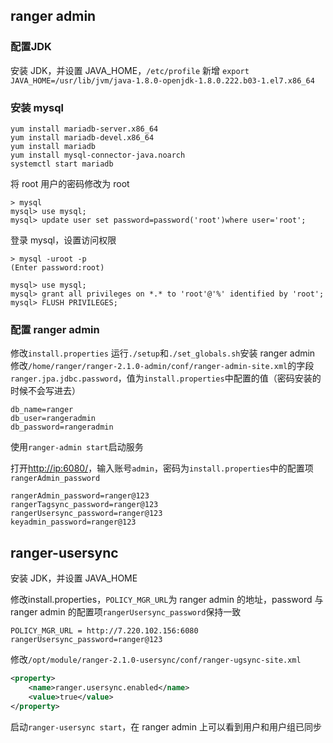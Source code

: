 ## ranger admin

### 配置JDK

安装 JDK，并设置 JAVA_HOME，`/etc/profile` 新增
`export JAVA_HOME=/usr/lib/jvm/java-1.8.0-openjdk-1.8.0.222.b03-1.el7.x86_64`

### 安装 mysql

```shell
yum install mariadb-server.x86_64
yum install mariadb-devel.x86_64
yum install mariadb
yum install mysql-connector-java.noarch
systemctl start mariadb
```

将 root 用户的密码修改为 root

```shell
> mysql  
mysql> use mysql;
mysql> update user set password=password('root')where user='root';
```

登录 mysql，设置访问权限

```shell
> mysql -uroot -p
(Enter password:root)

mysql> use mysql;
mysql> grant all privileges on *.* to 'root'@'%' identified by 'root';
mysql> FLUSH PRIVILEGES;
```

### 配置 ranger admin

修改`install.properties`
运行`./setup`和`./set_globals.sh`安装 ranger admin
修改`/home/ranger/ranger-2.1.0-admin/conf/ranger-admin-site.xml`的字段`ranger.jpa.jdbc.password`，值为`install.properties`中配置的值（密码安装的时候不会写进去）

```properties
db_name=ranger
db_user=rangeradmin
db_password=rangeradmin
```

使用`ranger-admin start`启动服务

打开<http://ip:6080/>，输入账号`admin`，密码为`install.properties`中的配置项`rangerAdmin_password`

```properties
rangerAdmin_password=ranger@123
rangerTagsync_password=ranger@123
rangerUsersync_password=ranger@123
keyadmin_password=ranger@123
```

## ranger-usersync

安装 JDK，并设置 JAVA_HOME

修改install.properties，`POLICY_MGR_URL`为 ranger admin 的地址，password 与 ranger admin 的配置项`rangerUsersync_password`保持一致

```properties
POLICY_MGR_URL = http://7.220.102.156:6080
rangerUsersync_password=ranger@123
```

修改`/opt/module/ranger-2.1.0-usersync/conf/ranger-ugsync-site.xml`

```xml
<property>
    <name>ranger.usersync.enabled</name>
    <value>true</value>
</property>
```

启动`ranger-usersync start`，在 ranger admin 上可以看到用户和用户组已同步

